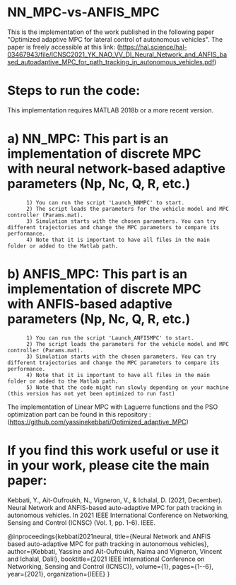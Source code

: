 #  NN_MPC-vs-ANFIS_MPC


This is the implementation of the work published in the following paper "Optimized adaptive MPC for lateral control of autonomous vehicles".
The paper is freely accessible at this link: (https://hal.science/hal-03467943/file/ICNSC2021_YK_NAO_VV_DI_Neural_Network_and_ANFIS_based_autoadaptive_MPC_for_path_tracking_in_autonomous_vehicles.pdf) 

# Steps to run the code:

This implementation requires MATLAB 2018b or a more recent version.

# a) NN_MPC: This part is an implementation of discrete MPC with neural network-based adaptive parameters (Np, Nc, Q, R, etc.)

          1) You can run the script 'Launch_NNMPC' to start.
          2) The script loads the parameters for the vehicle model and MPC controller (Params.mat).
          3) Simulation starts with the chosen parameters. You can try different trajectories and change the MPC parameters to compare its performance.
          4) Note that it is important to have all files in the main folder or added to the Matlab path.

# b) ANFIS_MPC: This part is an implementation of discrete MPC with ANFIS-based adaptive parameters (Np, Nc, Q, R, etc.)

          1) You can run the script 'Launch_ANFISMPC' to start.
          2) The script loads the parameters for the vehicle model and MPC controller (Params.mat).
          3) Simulation starts with the chosen parameters. You can try different trajectories and change the MPC parameters to compare its performance.
          4) Note that it is important to have all files in the main folder or added to the Matlab path.
          5) Note that the code might run slowly depending on your machine (this version has not yet been optimized to run fast)

The implementation of Linear MPC with Laguerre functions and the PSO optimization part can be found in this repository : (https://github.com/yassinekebbati/Optimized_adaptive_MPC) 

# If you find this work useful or use it in your work, please cite the main paper:

Kebbati, Y., Ait-Oufroukh, N., Vigneron, V., & Ichalal, D. (2021, December). Neural Network and ANFIS-based auto-adaptive MPC for path tracking in autonomous vehicles. In 2021 IEEE International Conference on Networking, Sensing and Control (ICNSC) (Vol. 1, pp. 1-6). IEEE.

@inproceedings{kebbati2021neural,
  title={Neural Network and ANFIS based auto-adaptive MPC for path tracking in autonomous vehicles},
  author={Kebbati, Yassine and Ait-Oufroukh, Naima and Vigneron, Vincent and Ichalal, Dalil},
  booktitle={2021 IEEE International Conference on Networking, Sensing and Control (ICNSC)},
  volume={1},
  pages={1--6},
  year={2021},
  organization={IEEE}
}

